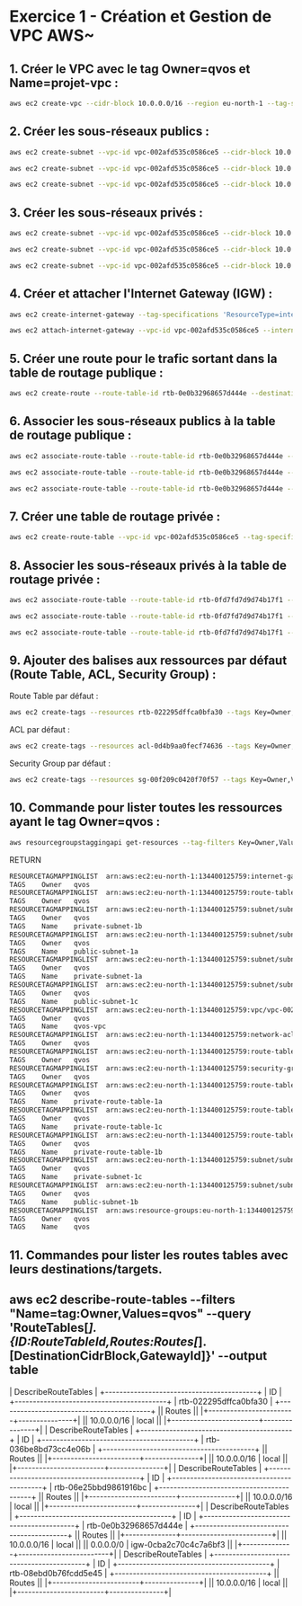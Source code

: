 # Exercice 1 - Création et Gestion de VPC AWS~

## 1. Créer le VPC avec le tag Owner=qvos et Name=projet-vpc :
```bash
aws ec2 create-vpc --cidr-block 10.0.0.0/16 --region eu-north-1 --tag-specifications 'ResourceType=vpc,Tags=[{Key=Owner,Value=qvos},{Key=Name,Value=qvos-vpc}]'
```

## 2. Créer les sous-réseaux publics :
```bash
aws ec2 create-subnet --vpc-id vpc-002afd535c0586ce5 --cidr-block 10.0.1.0/24 --availability-zone eu-north-1a --tag-specifications 'ResourceType=subnet,Tags=[{Key=Owner,Value=qvos},{Key=Name,Value=qvos-public-subnet-1a}]'
```
```bash
aws ec2 create-subnet --vpc-id vpc-002afd535c0586ce5 --cidr-block 10.0.2.0/24 --availability-zone eu-north-1b --tag-specifications 'ResourceType=subnet,Tags=[{Key=Owner,Value=qvos},{Key=Name,Value=qvos-public-subnet-1b}]'
```
```bash
aws ec2 create-subnet --vpc-id vpc-002afd535c0586ce5 --cidr-block 10.0.3.0/24 --availability-zone eu-north-1c --tag-specifications 'ResourceType=subnet,Tags=[{Key=Owner,Value=qvos},{Key=Name,Value=qvos-public-subnet-1c}]'
```

## 3. Créer les sous-réseaux privés :
```bash
aws ec2 create-subnet --vpc-id vpc-002afd535c0586ce5 --cidr-block 10.0.4.0/24 --availability-zone eu-north-1a --tag-specifications 'ResourceType=subnet,Tags=[{Key=Owner,Value=qvos},{Key=Name,Value=qvos-private-subnet-1a}]'
```
```bash
aws ec2 create-subnet --vpc-id vpc-002afd535c0586ce5 --cidr-block 10.0.5.0/24 --availability-zone eu-north-1b --tag-specifications 'ResourceType=subnet,Tags=[{Key=Owner,Value=qvos},{Key=Name,Value=qvos-private-subnet-1b}]'
```
```bash
aws ec2 create-subnet --vpc-id vpc-002afd535c0586ce5 --cidr-block 10.0.6.0/24 --availability-zone eu-north-1c --tag-specifications 'ResourceType=subnet,Tags=[{Key=Owner,Value=qvos},{Key=Name,Value=qvos-private-subnet-1c}]'
```


## 4. Créer et attacher l'Internet Gateway (IGW) :
```bash
aws ec2 create-internet-gateway --tag-specifications 'ResourceType=internet-gateway,Tags=[{Key=Owner,Value=qvos},{Key=Name,Value=projet-igw}]'
```
```bash
aws ec2 attach-internet-gateway --vpc-id vpc-002afd535c0586ce5 --internet-gateway-id igw-0cba2c70c4c7a6bf3
```

## 5. Créer une route pour le trafic sortant dans la table de routage publique :
```bash
aws ec2 create-route --route-table-id rtb-0e0b32968657d444e --destination-cidr-block 0.0.0.0/0 --gateway-id igw-0cba2c70c4c7a6bf3
```

## 6. Associer les sous-réseaux publics à la table de routage publique :

```bash
aws ec2 associate-route-table --route-table-id rtb-0e0b32968657d444e --subnet-id subnet-068639487650a8657
```

```bash
aws ec2 associate-route-table --route-table-id rtb-0e0b32968657d444e --subnet-id subnet-0da7f0e121f69c2a2
```

```bash
aws ec2 associate-route-table --route-table-id rtb-0e0b32968657d444e --subnet-id subnet-0f931e4a2490dcfc6
```


## 7. Créer une table de routage privée :
```bash
aws ec2 create-route-table --vpc-id vpc-002afd535c0586ce5 --tag-specifications 'ResourceType=route-table,Tags=[{Key=Owner,Value=qvos},{Key=Name,Value=private-route-table}]'
```

## 8. Associer les sous-réseaux privés à la table de routage privée :

```bash
aws ec2 associate-route-table --route-table-id rtb-0fd7fd7d9d74b17f1 --subnet-id subnet-068de48e901cc6132
```

```bash
aws ec2 associate-route-table --route-table-id rtb-0fd7fd7d9d74b17f1 --subnet-id subnet-0eaa72d64c23411a8
```

```bash
aws ec2 associate-route-table --route-table-id rtb-0fd7fd7d9d74b17f1 --subnet-id subnet-0ced35abdb39f8c12
```


## 9. Ajouter des balises aux ressources par défaut (Route Table, ACL, Security Group) :

Route Table par défaut :
```bash
aws ec2 create-tags --resources rtb-022295dffca0bfa30 --tags Key=Owner,Value=qvos
```

ACL par défaut :
```bash
aws ec2 create-tags --resources acl-0d4b9aa0fecf74636 --tags Key=Owner,Value=qvos
```

Security Group par défaut :
```bash
aws ec2 create-tags --resources sg-00f209c0420f70f57 --tags Key=Owner,Value=qvos
```


## 10. Commande pour lister toutes les ressources ayant le tag Owner=qvos :
```bash
aws resourcegroupstaggingapi get-resources --tag-filters Key=Owner,Values=qvos
```

RETURN 
```bash
RESOURCETAGMAPPINGLIST  arn:aws:ec2:eu-north-1:134400125759:internet-gateway/igw-0cba2c70c4c7a6bf3
TAGS    Owner   qvos
RESOURCETAGMAPPINGLIST  arn:aws:ec2:eu-north-1:134400125759:route-table/rtb-022295dffca0bfa30
TAGS    Owner   qvos
RESOURCETAGMAPPINGLIST  arn:aws:ec2:eu-north-1:134400125759:subnet/subnet-0420b73122c69423c
TAGS    Owner   qvos
TAGS    Name    private-subnet-1b
RESOURCETAGMAPPINGLIST  arn:aws:ec2:eu-north-1:134400125759:subnet/subnet-068639487650a8657
TAGS    Owner   qvos
TAGS    Name    public-subnet-1a
RESOURCETAGMAPPINGLIST  arn:aws:ec2:eu-north-1:134400125759:subnet/subnet-0d0f8c8e32f025ca1
TAGS    Owner   qvos
TAGS    Name    private-subnet-1a
RESOURCETAGMAPPINGLIST  arn:aws:ec2:eu-north-1:134400125759:subnet/subnet-0da7f0e121f69c2a2
TAGS    Owner   qvos
TAGS    Name    public-subnet-1c
RESOURCETAGMAPPINGLIST  arn:aws:ec2:eu-north-1:134400125759:vpc/vpc-002afd535c0586ce5
TAGS    Owner   qvos
TAGS    Name    qvos-vpc
RESOURCETAGMAPPINGLIST  arn:aws:ec2:eu-north-1:134400125759:network-acl/acl-0d4b9aa0fecf74636
TAGS    Owner   qvos
RESOURCETAGMAPPINGLIST  arn:aws:ec2:eu-north-1:134400125759:route-table/rtb-0e0b32968657d444e
TAGS    Owner   qvos
RESOURCETAGMAPPINGLIST  arn:aws:ec2:eu-north-1:134400125759:security-group/sg-00f209c0420f70f57
TAGS    Owner   qvos
RESOURCETAGMAPPINGLIST  arn:aws:ec2:eu-north-1:134400125759:route-table/rtb-08ebd0b76fcdd5e45
TAGS    Owner   qvos
TAGS    Name    private-route-table-1a
RESOURCETAGMAPPINGLIST  arn:aws:ec2:eu-north-1:134400125759:route-table/rtb-036be8bd73cc4e06b
TAGS    Owner   qvos
TAGS    Name    private-route-table-1c
RESOURCETAGMAPPINGLIST  arn:aws:ec2:eu-north-1:134400125759:route-table/rtb-06e25bbd9861916bc
TAGS    Owner   qvos
TAGS    Name    private-route-table-1b
RESOURCETAGMAPPINGLIST  arn:aws:ec2:eu-north-1:134400125759:subnet/subnet-0e9b1917d2cf0c16b
TAGS    Owner   qvos
TAGS    Name    private-subnet-1c
RESOURCETAGMAPPINGLIST  arn:aws:ec2:eu-north-1:134400125759:subnet/subnet-0f931e4a2490dcfc6
TAGS    Owner   qvos
TAGS    Name    public-subnet-1b
RESOURCETAGMAPPINGLIST  arn:aws:resource-groups:eu-north-1:134400125759:group/qvos
TAGS    Owner   qvos
TAGS    Name    qvos
```

## 11. Commandes pour lister les routes tables avec leurs destinations/targets.

aws ec2 describe-route-tables --filters "Name=tag:Owner,Values=qvos" --query 'RouteTables[*].{ID:RouteTableId,Routes:Routes[*].[DestinationCidrBlock,GatewayId]}' --output table
--------------------------------------------
|            DescribeRouteTables           |
+------------------------------------------+
|                    ID                    |
+------------------------------------------+
|  rtb-022295dffca0bfa30                   |
+------------------------------------------+
||                 Routes                 ||
|+------------------------+---------------+|
||  10.0.0.0/16           |  local        ||
|+------------------------+---------------+|
|            DescribeRouteTables           |
+------------------------------------------+
|                    ID                    |
+------------------------------------------+
|  rtb-036be8bd73cc4e06b                   |
+------------------------------------------+
||                 Routes                 ||
|+------------------------+---------------+|
||  10.0.0.0/16           |  local        ||
|+------------------------+---------------+|
|            DescribeRouteTables           |
+------------------------------------------+
|                    ID                    |
+------------------------------------------+
|  rtb-06e25bbd9861916bc                   |
+------------------------------------------+
||                 Routes                 ||
|+------------------------+---------------+|
||  10.0.0.0/16           |  local        ||
|+------------------------+---------------+|
|            DescribeRouteTables           |
+------------------------------------------+
|                    ID                    |
+------------------------------------------+
|  rtb-0e0b32968657d444e                   |
+------------------------------------------+
||                 Routes                 ||
|+--------------+-------------------------+|
||  10.0.0.0/16 |  local                  ||
||  0.0.0.0/0   |  igw-0cba2c70c4c7a6bf3  ||
|+--------------+-------------------------+|
|            DescribeRouteTables           |
+------------------------------------------+
|                    ID                    |
+------------------------------------------+
|  rtb-08ebd0b76fcdd5e45                   |
+------------------------------------------+
||                 Routes                 ||
|+------------------------+---------------+|
||  10.0.0.0/16           |  local        ||
|+------------------------+---------------+|